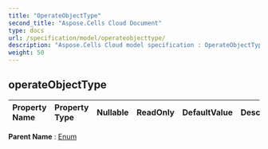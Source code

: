 ```yaml
---
title: "OperateObjectType"
second_title: "Aspose.Cells Cloud Document"
type: docs
url: /specification/model/operateobjecttype/
description: "Aspose.Cells Cloud model specification : OperateObjectType. Effortlessly handle Excel and other spreadsheet documents with features like opening, generating, editing, splitting, merging, comparing, and converting."
weight: 50
---
```


## **operateObjectType**

 

| Property Name | Property Type | Nullable |  ReadOnly | DefaultValue | Description | 
| :- | :- | :- |:- |  :- | :- |

**Parent Name** : [Enum](enum)

